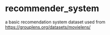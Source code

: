 # recommender_system
a basic recomendation system 
dataset used from https://grouplens.org/datasets/movielens/
